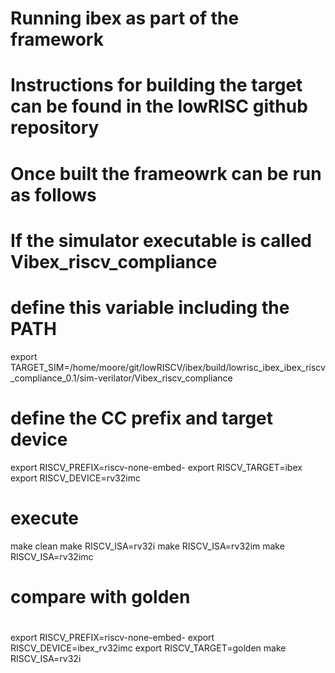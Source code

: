 # Running ibex as part of the framework
# Instructions for building the target can be found in the lowRISC github repository
# Once built the frameowrk can be run as follows

# If the simulator executable is called Vibex_riscv_compliance
# define this variable including the PATH
export TARGET_SIM=/home/moore/git/lowRISCV/ibex/build/lowrisc_ibex_ibex_riscv_compliance_0.1/sim-verilator/Vibex_riscv_compliance

# define the CC prefix and target device
export RISCV_PREFIX=riscv-none-embed-
export RISCV_TARGET=ibex
export RISCV_DEVICE=rv32imc

# execute
make clean
make RISCV_ISA=rv32i
make RISCV_ISA=rv32im
make RISCV_ISA=rv32imc



#
# compare with golden
#
export RISCV_PREFIX=riscv-none-embed-
export RISCV_DEVICE=ibex_rv32imc
export RISCV_TARGET=golden
make RISCV_ISA=rv32i
